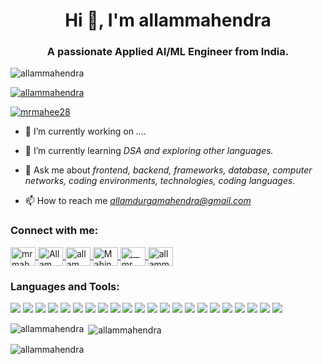<h1 align="center">Hi 👋, I'm allammahendra</h1>
<h3 align="center">A passionate Applied AI/ML Engineer from India.</h3>

<p align="left">
  <img src="https://komarev.com/ghpvc/?username=allammahendra&label=Profile%20views&color=0e75b6&style=flat" alt="allammahendra" />
</p>

<p align="left">
  <a href="https://github.com/ryo-ma/github-profile-trophy">
    <img src="https://github-profile-trophy.vercel.app/?username=allammahendra" alt="allammahendra" />
  </a>
</p>

<p align="left">
  <a href="https://twitter.com/mrmahee28" target="blank">
    <img src="https://img.shields.io/twitter/follow/mrmahee28?logo=twitter&style=for-the-badge" alt="mrmahee28" />
  </a>
</p>

- 🔭 I’m currently working on *....*

- 🌱 I’m currently learning *DSA and exploring other languages.*

- 💬 Ask me about *frontend, backend, frameworks, database, computer networks, coding environments, technologies, coding languages.*

- 📫 How to reach me *allamdurgamahendra@gmail.com*

<h3 align="left">Connect with me:</h3>
<p align="left">
  <a href="https://twitter.com/mrmahee28" target="blank">
    <img align="center" src="https://raw.githubusercontent.com/rahuldkjain/github-profile-readme-generator/master/src/images/icons/Social/twitter.svg" alt="mrmahee28" height="30" width="40" />
  </a>
  <a href="https://linkedin.com/in/Allam Durga Mahendra" target="blank">
    <img align="center" src="https://raw.githubusercontent.com/rahuldkjain/github-profile-readme-generator/master/src/images/icons/Social/linked-in-alt.svg" alt="Allam Durga Mahendra" height="30" width="40" />
  </a>
  <a href="https://kaggle.com/allam durha mahendra" target="blank">
    <img align="center" src="https://raw.githubusercontent.com/rahuldkjain/github-profile-readme-generator/master/src/images/icons/Social/kaggle.svg" alt="allam durga mahendra" height="30" width="40" />
  </a>
  <a href="https://fb.com/Mahindra Mahi Allam" target="blank">
    <img align="center" src="https://raw.githubusercontent.com/rahuldkjain/github-profile-readme-generator/master/src/images/icons/Social/facebook.svg" alt="Mahindra Mahi Allam" height="30" width="40" />
  </a>
  <a href="https://instagram.com/__mr._.mahi__" target="blank">
    <img align="center" src="https://raw.githubusercontent.com/rahuldkjain/github-profile-readme-generator/master/src/images/icons/Social/instagram.svg" alt="__mr._.mahi__" height="30" width="40" />
  </a>
  <a href="https://www.leetcode.com/allammahendra" target="blank">
    <img align="center" src="https://raw.githubusercontent.com/rahuldkjain/github-profile-readme-generator/master/src/images/icons/Social/leet-code.svg" alt="allammahendra" height="30" width="40" />
  </a>
</p>

<h3 align="left">Languages and Tools:</h3>
<p align="left">
  <img src="https://img.shields.io/badge/HTML5-E34F26?style=flat&logo=html5&logoColor=white" />
  <img src="https://img.shields.io/badge/CSS3-1572B6?style=flat&logo=css3&logoColor=white" />
  <img src="https://img.shields.io/badge/JavaScript-F7DF1E?style=flat&logo=javascript&logoColor=black" />
  <img src="https://img.shields.io/badge/jQuery-0769AD?style=flat&logo=jquery&logoColor=white" />
  <img src="https://img.shields.io/badge/Bootstrap-563D7C?style=flat&logo=bootstrap&logoColor=white" />
  <img src="https://img.shields.io/badge/React-20232A?style=flat&logo=react&logoColor=61DAFB" />
  <img src="https://img.shields.io/badge/Node.js-339933?style=flat&logo=nodedotjs&logoColor=white" />
  <img src="https://img.shields.io/badge/Express.js-000000?style=flat&logo=express&logoColor=white" />
  <img src="https://img.shields.io/badge/MongoDB-47A248?style=flat&logo=mongodb&logoColor=white" />
  <img src="https://img.shields.io/badge/MySQL-4479A1?style=flat&logo=mysql&logoColor=white" />
  <img src="https://img.shields.io/badge/Python-3776AB?style=flat&logo=python&logoColor=white" />
  <img src="https://img.shields.io/badge/Django-092E20?style=flat&logo=django&logoColor=white" />
  <img src="https://img.shields.io/badge/Flask-000000?style=flat&logo=flask&logoColor=white" />
  <img src="https://img.shields.io/badge/C-00599C?style=flat&logo=c&logoColor=white" />
  <img src="https://img.shields.io/badge/C++-00599C?style=flat&logo=c%2B%2B&logoColor=white" />
  <img src="https://img.shields.io/badge/Git-F05032?style=flat&logo=git&logoColor=white" />
  <img src="https://img.shields.io/badge/GitHub-181717?style=flat&logo=github&logoColor=white" />
  <img src="https://img.shields.io/badge/Linux-FCC624?style=flat&logo=linux&logoColor=black" />
  <img src="https://img.shields.io/badge/VS_Code-007ACC?style=flat&logo=visual-studio-code&logoColor=white" />
  <img src="https://img.shields.io/badge/Android-3DDC84?style=flat&logo=android&logoColor=white" />
  <img src="https://img.shields.io/badge/Firebase-FFCA28?style=flat&logo=firebase&logoColor=black" />
  <img src="https://img.shields.io/badge/Figma-F24E1E?style=flat&logo=figma&logoColor=white" />
</p>

<p><img align="left" src="https://github-readme-stats.vercel.app/api/top-langs?username=allammahendra&show_icons=true&locale=en&layout=compact" alt="allammahendra" /></p>

<p>&nbsp;<img align="center" src="https://github-readme-stats.vercel.app/api?username=allammahendra&show_icons=true&locale=en" alt="allammahendra" /></p>

<p><img align="center" src="https://github-readme-streak-stats.herokuapp.com/?user=allammahendra&" alt="allammahendra" /></p>
